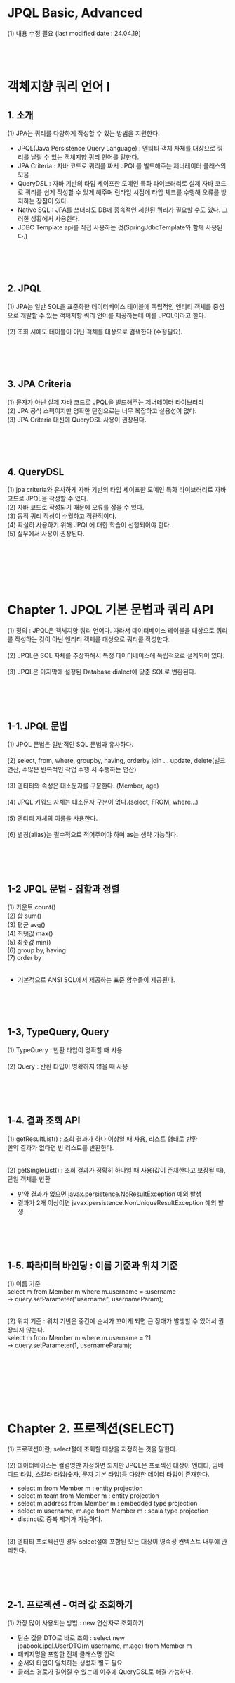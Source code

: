 # JPQL Basic, Advanced</br>

(1) 내용 수정 필요 (last modified date : 24.04.19)</br></br></br></br>




# 객체지향 쿼리 언어 I</br>
## 1. 소개</br>
(1) JPA는 쿼리를 다양하게 작성할 수 있는 방법을 지원한다.</br>
- JPQL(Java Persistence Query Language) : 엔티티 객체 자체를 대상으로 쿼리를 날릴 수 있는 객체지향 쿼리 언어를 말한다.
- JPA Criteria : 자바 코드로 쿼리를 짜서 JPQL를 빌드해주는 제너레이터 클래스의 모음 </br>
- QueryDSL : 자바 기반의 타입 세이프한 도메인 특화 라이브러리로 실제 자바 코드로 쿼리를 쉽게 작성할 수 있게 해주며 런타임 시점에 타입 체크를 수행해 오류를 방지하는 장점이 있다. </br>
- Native SQL : JPA를 쓰더라도 DB에 종속적인 제한된 쿼리가 필요할 수도 있다. 그러한 상황에서 사용한다.</br>
- JDBC Template api를 직접 사용하는 것(SpringJdbcTemplate와 함께 사용된다.)</br></br></br></br></br>



## 2. JPQL</br>
(1) JPA는 일반 SQL을 표준화한 데이터베이스 테이블에 독립적인 엔티티 객체를 중심으로 개발할 수 있는 객체지향 쿼리 언어를 제공하는데 이를 JPQL이라고 한다.</br></br>
(2) 조회 시에도 테이블이 아닌 객체를 대상으로 검색한다 (수정필요).</br></br></br></br></br>



## 3. JPA Criteria</br>
(1) 문자가 아닌 실제 자바 코드로 JPQL을 빌드해주는 제너테이터 라이브러리</br>
(2) JPA 공식 스펙이지만 명확한 단점으로는 너무 복잡하고 실용성이 없다.</br>
(3) JPA Criteria 대신에 QueryDSL 사용이 권장된다.</br></br></br></br></br>



## 4. QueryDSL</br>
(1) jpa criteria와 유사하게 자바 기반의 타입 세이프한 도메인 특화 라이브러리로 자바 코드로 JPQL을 작성할 수 있다.</br>
(2) 자바 코드로 작성되기 때문에 오류를 잡을 수 있다.</br>
(3) 동적 쿼리 작성이 수월하고 직관적이다.</br>
(4) 확실히 사용하기 위해 JPQL에 대한 학습이 선행되어야 한다. </br>
(5) 실무에서 사용이 권장된다.</br></br></br></br></br></br></br>





# Chapter 1. JPQL 기본 문법과 쿼리 API</br>
(1) 정의 : JPQL은 객체지향 쿼리 언어다. 따라서 데이터베이스 테이블을 대상으로 쿼리를 작성하는 것이 아닌
엔티티 객체를 대상으로 쿼리를 작성한다.</br></br>
(2) JPQL은 SQL 자체를 추상화해서 특정 데이터베이스에 독립적으로 설계되어 있다.</br></br>
(3) JPQL은 마지막에 설정된 Database dialect에 맞춘 SQL로 변환된다.</br></br></br></br></br>




## 1-1. JPQL 문법</br>
(1) JPQL 문법은 일반적인 SQL 문법과 유사하다.</br></br>
(2) select, from, where, groupby, having, orderby join ... update, delete(벌크 연산, 수많은 반복적인 작업 수행 시 수행하는 연산) </br></br>
(3) 엔티티와 속성은 대소문자를 구분한다. (Member, age)</br></br>
(4) JPQL 키워드 자체는 대소문자 구분이 없다.(select, FROM, where...) </br></br>
(5) 엔티티 자체의 이름을 사용한다.</br></br>
(6) 별칭(alias)는 필수적으로 적어주어야 하며 as는 생략 가능하다.</br></br></br></br></br>




## 1-2 JPQL 문법 - 집합과 정렬 </br>
(1) 카운트 count()</br>
(2) 합 sum()</br>
(3) 평균 avg()</br>
(4) 최댓값 max() </br>
(5) 최솟값 min() </br>
(6) group by, having </br>
(7) order by</br></br>

- 기본적으로 ANSI SQL에서 제공하는 표준 함수들이 제공된다. </br></br></br></br></br>





## 1-3, TypeQuery, Query</br>
(1) TypeQuery : 반환 타입이 명확할 때 사용</br></br>
(2) Query : 반환 타입이 명확하지 않을 때 사용</br></br></br></br></br>





## 1-4. 결과 조회 API</br>
(1) getResultList() : 조회 결과가 하나 이상일 때 사용, 리스트 형태로 반환</br>
만약 결과가 없다면 빈 리스트를 반환한다.</br></br>

(2) getSingleList() : 조회 결과가 정확히 하나일 때 사용(값이 존재한다고 보장될 때), 단일 객체를 반환</br>
- 만약 결과가 없으면 javax.persistence.NoResultException 예외 발생 </br>
- 결과가 2개 이상이면 javax.persistence.NonUniqueResultException 예외 발생 </br></br></br></br></br>




## 1-5. 파라미터 바인딩 : 이름 기준과 위치 기준</br>
(1) 이름 기준</br>
select m from Member m where m.username = :username</br>
-> query.setParameter("username", usernameParam);</br></br>

(2) 위치 기준 : 위치 기반은 중간에 순서가 꼬이게 되면 큰 장애가 발생할 수 있어서 권장되지 않는다.</br>
select m from Member m where m.username = ?1</br>
-> query.setParameter(1, usernameParam);</br></br></br></br></br></br></br></br>






# Chapter 2. 프로젝션(SELECT)</br>
(1) 프로젝션이란, select절에 조회할 대상을 지정하는 것을 말한다.</br></br>
(2) 데이터베이스는 컬럼명만 지정하면 되지만 JPQL은 프로젝션 대상이 엔티티, 임베디드 타입, 스칼라 타입(숫자, 문자 기본 타입)등 다양한 데이터 타입이 존재한다.</br>
- select m from Member m : entity projection</br>
- select m.team from Member m : entity projection </br>
- select m.address from Member m : embedded type projection </br>
- select m.username, m.age from Member m : scala type projection</br>
- distinct로 중복 제거가 가능하다. </br></br>

(3) 엔티티 프로젝션인 경우 select절에 포함된 모든 대상이 영속성 컨텍스트 내부에 관리된다.</br></br></br></br></br>




## 2-1. 프로젝션 - 여러 값 조회하기 </br>
(1) 가장 많이 사용되는 방법 : new 연산자로 조회하기 </br>
- 단순 값을 DTO로 바로 조회 : select new jpabook.jpql.UserDTO(m.username, m.age) from Member m</br>
- 패키지명을 포함한 전체 클래스명 입력 </br>
- 순서와 타입이 일치하는 생성자 별도 필요 </br>
- 클래스 경로가 길어질 수 있는데 이후에 QueryDSL로 해결 가능하다.</br></br></br></br></br></br></br>







# Chapter 3. 페이징과 조인  </br>
## 3-1. 페이징 api </br>
(1) JPA는 페이징을 다음 두 API로 추상화했다. </br>
- setFirstResult(int startPosition) : 조회 시작 위치 (0부터 시작) </br>
- setMaxResults(int maxResult) : 조회할 데이터 수  </br> </br> </br> </br></br>




## 3-2. 조인 </br>
(1) 내부 조인</br>
- select m from Member m (inner) join m.team t</br></br>

(2) 외부 조인</br>
- select m from Member m left (outer) join m.team t</br></br>

(3) 세타 조인 </br>
- select count(m) from Member m, Team t where m.username = t.name </br></br></br></br></br>





## 3-3. 조인 : on 활용</br>
(1) on절을 활용한 조인이 가능하다.(jpa 2.1부터 지원)</br>
(2) 조인 대상 필터링</br>
(3) 연관관계가 없는 엔티티의 외부 조인이 가능하다.(Hibernate 5.1 이상부터 지원)</br></br></br></br></br>





## 3-4. 조인 대상 필터링 </br>
(1) 회원과 팀을 조인하면서, 팀 이름이 A인 팀만 조인 </br>
- JPQL : </br>
- select m, t from Member m left join m.team t on t.name = 'A'</br>

- SQL</br>
- select m.*, t.* </br>
    from Member m</br>
    left join Team t on m.TEAM_ID = t.id and t.name = 'A'</br></br></br></br></br>




## 3-5. 연관관계가 없는 엔티티 외부 조인 </br>
(1) 회원의 이름과 팀의 이름이 같은 대상 조인
- JPQL : </br>
- select m, t from Member m left join Team t on m.username = t.name</br>

- SQL</br>
- select m.*, t.* </br>
    from Member m</br>
    left join Team t on m.username = t.name </br></br></br></br></br></br></br>








# Chapter 4. 서브 쿼리 </br>
## 4-1. 나이가 평균보다 많은 회원 조회  </br>
select m from Member m </br>
where m.age > (select avg(m2.age) from MEmber m2) </br> </br> </br></br></br>




## 4-2. 한 건이라도 주문한 고객 </br>
select m from Member m </br>
where (select count(o) from Order o where m = o.member) > 0  </br> </br> </br> </br></br>




## 4-3. 서브 쿼리에서 지원하는 함수 </br>
(1) 서브 쿼리에 결과가 존재하면 참 : exists (subquery) </br> </br>
(2) all (subquery) :  조건을 모두 만족하면 참 </br> </br>
(3) any, some : 같은 의미, 조건을 하나라도 만족할 시 참  </br> </br> 
(4) in (subquery) : 서브 퀴리의 결과 중 하나라도 같은 것이 존재하면 참  </br> </br> </br>

1번 예시 : 팀 A 소속인 회원 </br>
- select m from Member m </br>
  where exists (select t from m.team t where t.name = 'A') </br> </br>

2, 3번 예시 : 전체 상품의 각각의 재고보다 주문량이 많은 주문들 </br>
- select o from Order o </br>
  where o.orderAmount > all (select p.stockAmount from Product p) </br> </br>

2, 3번 예시 : 어떤 팀이든 팀에 소속된 회원 </br>  
- select m from Member m </br>
  where m.team any (select t from Team t) </br></br></br></br></br>





## 4-4. (중요) JPA 서브 쿼리의 한계 </br>
(1) JPA 표준 스펙에서는 where, having에서만 서브 쿼리를 쓸 수 있다.</br>
(2) 하이버네이트에서는 select절에서도 사용할 수 있다.</br></br>

(3) 중요</br>
- from절의 서브쿼리는 JPQL에서 불가능하다. 이러한 경우 JOIN으로 풀어서 해결한다. </br></br></br></br></br></br></br>







# Chapter 5. JPQL 타입 표현식과 기타식, 조건식(CASE), JPQL 함수</br>
## 5-1. JPQL의 타입 표현 </br>
(1) 문자 : 'hello', 싱글 쿼테이션 표현 시 ('')</br>
(2) 숫자 : 10L(Long), 10D(Double), 10F(Float)</br>
(3) boolean : TRUE, FALSE</br>
(4) enum : (패키지명 포함) jpabook.MemberType.Admin</br>
(5) 엔티티 타입 : TYPE(m) = Member (상속 관계에서 사용) </br></br></br></br></br>




## 5-2. JPQL 기타</br>
(1) exists, in </br>
(2) and, or, not </br>
(3) =, >, >= <. <= 등 대소비교 표현식 </br>
(4) between, like, is null, ... </br></br></br></br></br>




## 5-3. 조건식(CASE)</br>
(1) 기본 case, 단순 case 식</br>

(2) coalesce : 하나씩 조회해서 null이 아니라면 반환한다.</br>
사용자 이름이 없으면 이름 없는 회원을 반환</br>
- select coalesce(m.username, '이름 없는 회원') from Member m</br></br>

(3) nullif : 두 값이 같으면 Null, 다르면 첫 번째 값 반환 </br>
사용자 이름이 '관리자'면 null을 반환하고 나머지 본인의 이름을 반환</br>
- select nullif(m.username, '관리자') from Member m </br></br></br></br></br>




## 5-4. JPQL 기본 함수 : 데이터베이스와 관계없이 JPA에서 기본적으로 제공하는 함수들</br>
(1) concat : 문자열 더하기 </br>
(2) substring : 문자열 자르기(범위를 포함해서)</br>
(3) trim : 공백 제거 </br>
(4) lower, upper : 대/소문자로 변환</br>
(5) length : 문자의 길이 </br>
(6) locate </br>
(7) abs, sqrt, mod </br>
(8) size, index(JPA 용도) </br></br></br></br></br>




## 5-5. JPQL 사용자 정의 함수 </br>
(1) 하이버네이트에선 사용자 정의 함수를 사용하기 전에 Dialect에 추가해야 한다. </br> </br>
(2) 사용하는 데이터베이스 dialect를 상속받고, 사용자 정의 함수를 등록해야 한다. </br></br></br></br></br></br></br>








# Chapter 6. 경로 표현식</br>
(1) 경로 표현식이란 .(dot)을 찍어서 객체 그래프를 탐색하는 것을 의미한다. </br></br></br>



## 6-1. 경로 표현식 용어 정리</br>
(1) 상태 필드(state field)</br>
- 단순히 값을 저장하기 위한 필드 : m.username ( select m.username ... _) </br> </br>

(2) 연관 필드(association field)</br>
- 연관관계를 위한 필드</br>
- 단일 값 연관 필드 : @ManyToOne, @OneToOne (타겟 대상이 엔티티인 경우)</br>
- 컬렉션 값 연관 필드 : @OneToMany, @ManyToMany (타겟 대상이 컬렉션인 경우) </br></br></br></br></br>



## 6-2. 경로 표현식 특징(중요한 점) </br>
(1) 상태 필드 : 경로 탐색의 끝으로써 더 이상 탐색이 불가능하다.</br>
(2) 단일 값 연관 경로 : 묵시적 내부 조인이 발생한다. 이 상태에서는 더 탐색할 수 있다.</br></br>
(3) 컬렉션 값 연관 경로 : 묵시적 내부 조인이 발생한다. 더 이상 탐색 불가능하다.</br>
- from절에서 명시적 조인을 통해 별칭을 얻으면 별칭을 통해 탐색할 수 있다.</br></br>

(4) 핵심 : 묵시적 조인은 권장되지 않는다. 명시적 조인을 사용해야 이후 튜닝하기에 직관적이고 수월하며
묵시적 조인을 사용하면 이후 실무에서 운영단계에서는 큰 이슈나 운영상 어려움이 있을 수 있다.</br></br></br></br></br>




## 6-3. 명시적 조인, 묵시적 조인  </br>
(1) 명시적 조인 : join 키워드를 직접 사용해서 join을 명시하는 것 </br> 
select m from Member m join m.team t </br> </br>

(2) 묵시적 조인 : 경로 표현식에 의해 묵시적으로 SQL join이 발생하는 것  </br>
select m.team from Member m </br> </br> </br> </br></br>




## 6-4. 실무에서는? </br>
(1) 가급적이면 묵시적 조인 대신 명시적 조인을 사용한다. </br>
(2) 조인은 SQL 성능튜닝에 중요한 포인트이다. </br>
(3) 묵시적 조인 사용 시 조인이 일어나는 상황을 한 번에 파악하기 어렵다는 단점이 있다. </br> </br> </br> </br></br></br></br>








# Chapter 7. JPQL Fetch join (실무에서 중요)  </br>
## 7-1. fetch join? </br>
(1) 표준 SQL 문법이 아니며 JPA에서 성능 최적화를 위해 제공하는 join 기능으로 Fetch join은 JPA에서 연관된 엔티티를 함께 로딩하는 기능을 말한다. 
기본적으로 JPA는 연관된 엔티티를 지연 로딩(Lazy Loading)으로 설정하여, 해당 연관 엔티티가 실제로 사용될 때 로딩되도록 하고 있지만  한 번의 쿼리로 모든 연관 엔티티를 함께 로딩하고 싶을 때가 있는데
이때 Fetch join을 사용한다.</br> </br>
(2) 연관된 엔티티나 컬렉선에 대해 SQL 한 번에 함께 조회하는 기능 </br> </br>
(3) join fetch 키워드 사용  </br> </br>
(4) 문법 : [left [outer] | inner] join fetch ...(조인 경로)</br></br></br></br></br>




## 7-2. Entity fetch join</br>
(1) 회원을 조회하면서 연관된 팀도 함께 조회하는 경우</br>
(JPQL)</br>
select m from Member m join fetch m.team</br></br>

(SQL)</br>
select M.*, T.* from member m
join team T on M.team_id = T.id; </br></br></br></br></br>




## 7-3. 컬렉션 fetch join </br>
(1) 일대다, 컬렉션 페치 조인의 경우 (다대일은 문제되지 않음.)</br>
- 데이터베이스에 실제 쿼리를 날리게 되면 실제 나오는 결과 로우가 모두 다르다.
  jpa 입장에서는 DB에서 결과가 나온 로우 수만큼 컬렉션 개수를 돌려줘야 하도록 설계되어 있다.</br></br>


(2) 중복이 싫다면? : fetch join과 distinct</br>
- JPQL의 distinct는 2가지 기능을 제공</br>
- SQL에 distinct를 추가 </br>
- 애플리케이션 레벨에서 엔티티 중복을 제거시킨다.</br></br></br></br></br>




## 7-4. Fetch join, 일반 Join의 차이 </br>
(1) 일반 join의 경우 연관된 엔티티를 함께 조회하지 않는다.</br></br>
(2) JPQL은 결과를 반환할 때 연관관계를 고려하지 않는다.</br></br>
(3) fetch join을 사용할 때만 연관된 엔티티도 함께 조회한다(즉시로딩) </br></br>
(4) fetch join은 객체 그래프를 sql을 통해 한 번에 조회하는 개념이다.</br></br></br></br></br>




## 7-5. fetch join의 특징과 한계점</br>
(1) fetch join 대상에는 별칭을 가급적 사용하지 않는다. </br>
- JPA에서 원칙상 의도한 설계는 fetch join을 사용해서 객체 그래프라는 것을 통해 기본적으로 데이터를 모두 끌어와야 한다. 일부를 걸러내면서 조회하는 것은 JPA에서 의도한 설계와 맞지 않다.</br>
- 데이터의 정합성 측면, 객체 그래프의 사상이 깨지기 때문에 쓰지 않는다. </br>
- 일부를 걸러내면서 조회하기 위해서는 처음부터 일부를 걸러내는 쿼리를 따로 작성하는 방식으로 풀어내야 한다. </br>
- 연관관계를 찾아간다는 것은(객체 그래프를 탐색한다는 것은) JPA 설계 컨셉상 연관된 엔티티가 모두 나와야 한다는 것을 기본으로 하고 있다.</br>
- 따라서 별칭을 사용하는 것은 하이버네이트에서는 가능하나 가급적이면 사용하지 않는다.</br></br></br>

(2) 둘 이상의 컬렉션은 fetch join 할 수 없다.</br></br></br>

(3) 컬렉션을 fetch join 하면 페이징 API(setFirstResult(), setMaxResults())를 사용할 수 없다.</br>
- 일대다 컬렉션 fetch join시, 로우 수에 따라서 컬렉션 수가 그만큼 늘어난다. 여기서 페이징을 사용해서 개수 제한을 두게 되면
  모든 로우수가 나오는 것이 아닌 페이징 처리한 개수만큼 나올 수 있기 때문에 실제 데이터 개수와 맞지 않게 조회 결과가 나올 수 있기 때문 </br>
- 다대일, 일대일 같은 단일 연관 값 필드들은 fetch join을 해도 페이징 처리가 가능함.</br>
- (중요) 일대다 컬렉션의 경우 fetch join하고 페이징 처리 시 메모리에서 페이징 처리를 하기 때문에 장애로 이어질 수 있다 </br></br></br></br></br>




## 7-6. @BatchSize</br>
(1) 일대다 컬렉션에서는 @BatchSize를 사용할 수 있다. </br></br>
(2) persistence.xml 파일 등에서 Global setting으로 batch size를 정할 수 있다.  </br></br></br></br></br>




## 7-7. fetch join의 특징과 한계 정리</br>
(1) 연관된 엔티티들을 모두 SQL 한 번으로 끌고오는 것을 말하고 성능 최적화에서 사용되는 방법이다.</br></br>
(2) 엔티티에 직접적으로 적용하는 글로벌 로딩 전략보다 우선순위가 높다.</br>
(@ManyToOne(fetch = FetchType.LAZY) 등의 어노테이션을 글로벌 로딩 전략이라고 함)</br></br>
(3) 실무에서 글로벌 로딩 전략은 모두 LAZY loading으로 설정한다.</br></br>
(4) 최적화가 필요한 영역, N+1 문제가 터지는 부분에만 Fetch join을 설정한다.</br></br>
(5) 모든 문제를 fetch join으로 해결할 수는 없다.</br></br>
(6) fetch join은 객체 그래프를 유지할 때 사용하면 효과적이다.</br></br>
(7) 여러 테이블을 join해서 엔티티의 형태가 아닌 전혀 다른 결과를 내야 하는 상황에서는 fetch join 보다는 일반적인 join을 사용하고
필요한 데이터들만 조회해서 DTO로 변환하는 것이 효과적이다.</br></br> </br> </br> </br> </br></br>







# Chapter 8. 다형성 쿼리, 엔티티 직접 사용하기 </br>
## 8-1. TYPE - 자식 엔티티 조회 </br>
(1) 조회 대상을 자식으로 한정 </br>
(jpql) select i from Item i where type(i) in (Book, Movie)</br>
(SQL) select i from i where i.DTYPE in('B', 'M')</br></br></br></br></br>




## 8-2. TREAT(JPA 2.1)</br>
(1) 자바의 타입 캐스팅과 유사</br>
(2) 상속 구조에서 부모의 타입을 특정 자식 타입으로 다룰 때 사용한다.</br>
(3) from , where, select(하이버네이터에서 지원) 사용 가능 </br></br>

예시) 부모인 Item과 자식 Book 엔티티가 있다.</br>
(jpql) select i from Item i where treat(i as Book).auther = 'kim'</br>
(SQL) select i.* from i where i.DTYPE = 'B' and i.auther = 'kim'</br></br></br></br></br>




## 8-3. 엔티티 직접 사용하기 </br>
(1) 엔티티 직접 사용하기 - 기본 키 값 </br>
JPQL에서 엔티티를 직접 사용하면 SQL에서 해당 엔티티의 기본 키 값을 사용</br>
(jpql) select count(m.id) from Member m  // 엔티티의 아이디를 사용 </br>
       select count(m) from Member m     // 엔티티를 직접 사용 </br></br>

(sql) -> jpql 둘 다 같은 쿼리가 실행된다.</br>
       select count(m.id) as cnt from Member m </br></br>

(2) 엔티티를 파라미터로 전달 </br>
> select m from Member m where m = :member</br></br>

(3) 식별자를 직접 전달 </br>
> select m from Member m where m.id = :memberId</br></br>

> 공통으로 실행된 SQL : select m.* from Member as m where m.id = ?</br></br></br></br></br>




## 8-4. 엔티티 직접 사용하기 - 외래 키 값</br>
(1) select m from Member m where m.team = :team </br>
(2) select m from Member m where m.team.id = :teamId </br>
(3) 실행된 SQL : select m.* from Member m where m.team_id = ? </br></br></br></br></br></br></br>






# Chapter 9. Named query, 벌크 연산 </br>
## 9-1. Named query?</br>
(1) 특정 쿼리를 미리 정의해서 이름을 부여해두고 사용하는 JPQL을 Named query라고 한다.</br></br>
(2) 정적 쿼리 형태 </br></br>
(3) 어노테이션, XML 영역에서 정의할 수 있다.</br></br>
(4) 애플리케이션 로딩 시점에 초기화 후 재사용 가능하다.</br>
(5) (장점) 애플리케이션 로딩 시점에 쿼리를 검증(Validation)할 수 있다.</br></br></br></br></br>



## 9-2. 벌크 연산</br>
(1) 벌크 연산이란 특정 PK를 찍어 수정 및 삭제하는 작업이 아닌 한 번에 여러 데이터를 수정하고 삭제하는 연산을 말한다.</br></br>
(2) 벌크 연산도 JPQL을 사용하는 것이기 때문에 연산 후 자동으로 영속성 컨텍스트가 플러시(flush는 커밋 시점, 쿼리를 날리거나, 강제 플러시 호출 시 flush가 진행됨)된다. </br></br>
(3) 벌크 연산 없이 JPA 변경 감지를 통해 여러 데이터를 한 번에 변경하려면 너무 많은 SQL이 실행된다는 단점이 있다.</br></br></br></br></br>


## 9-3. 벌크 연산 예제</br>
(1) 쿼리 한 번으로 여러 테이블의 로우를 변경하고자 한다(엔티티). </br></br>
(2) executeUpdate() 메서드를 사용하고 해당 메서드의 결과는 영향 받은 엔티티 수를 반환하게 된다.</br></br>
(3) UPDATE, DELETE 연산을 지원한다.</br></br>
(4) INSERT(insert into, select, 하이버네이트에선 지원) 사용 가능, JPA 표준 스펙 상으로는 없음 </br></br></br></br></br>


## 9-4. 벌크 연산 주의사항 </br>
(1) 벌크 연산은 영속성 컨텍스트를 무시하고 데이터베이스에 바로 쿼리를 날리게 된다.</br></br>
(2) 해결방법</br>
2-a 영속성 컨텍스트에 아무런 작업 없이, 벌크 연산을 먼저 실행한다 </br>
2-b 영속성 컨텍스트에 엔티티가 존재하는 상황이라면, 벌크 연산 수행 이후 영속성 컨텍스트를 초기화시킨다.

